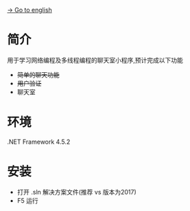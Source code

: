 [-> Go to english](https://github.com/EldarYu/Chat/blob/master/README-EN.md)

# 简介

用于学习网络编程及多线程编程的聊天室小程序,预计完成以下功能

 * ~~简单的聊天功能~~
 * ~~用户验证~~
 * 聊天室


# 环境

.NET Framework 4.5.2

# 安装

* 打开 .sln 解决方案文件(推荐 vs 版本为2017)
* F5 运行